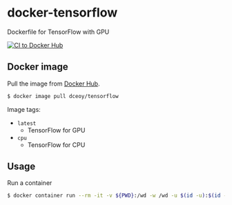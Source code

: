 docker-tensorflow
=================

Dockerfile for TensorFlow with GPU

[![CI to Docker Hub](https://github.com/dceoy/docker-tensorflow/actions/workflows/docker-publish.yml/badge.svg)](https://github.com/dceoy/docker-tensorflow/actions/workflows/docker-publish.yml)

Docker image
------------

Pull the image from [Docker Hub](https://hub.docker.com/r/dceoy/tensorflow/).

```sh
$ docker image pull dceoy/tensorflow
```

Image tags:

- `latest`
  - TensorFlow for GPU
- `cpu`
  - TensorFlow for CPU

Usage
-----

Run a container

```sh
$ docker container run --rm -it -v ${PWD}:/wd -w /wd -u $(id -u):$(id -g) dceoy/tensorflow
```
